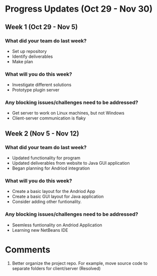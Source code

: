 # Progress Updates (Oct 29 - Nov 30)

## Week 1 (Oct 29 - Nov 5)

### What did your team do last week?
* Set up repository
* Identify deliverables
* Make plan

### What will you do this week?
* Investigate different solutions
* Prototype plugin server

### Any blocking issues/challenges need to be addressed?
* Get server to work on Linux machines, but not Windows
* Client-server communication is flaky

## Week 2 (Nov 5 - Nov 12)

### What did your team do last week?
  * Updated functionality for program
  * Updated deliverables from website to Java GUI application
  * Began planning for Andriod integration
  ### What will you do this week?
  * Create a basic layout for the Andriod App
  * Create a basic GUI layout for Java application
  * Consider adding other funtionality.
  
  ### Any blocking issues/challenges need to be addressed?
  * Seemless funtionality on Andriod Application
  * Learning new NetBeans IDE

# Comments
1. Better organize the project repo. For example, move source code to separate folders for client/server (Resolved)
